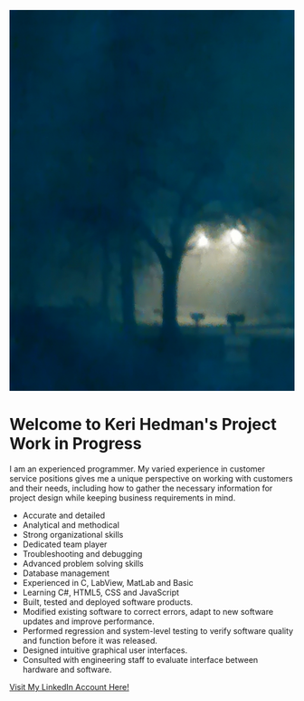 ![Cool Fog Picture](Fog_Proj.jpg)
# Welcome to Keri Hedman's Project Work in Progress #

I am an experienced programmer.  My varied experience in customer service positions gives me a unique perspective on working with customers and their needs, including how to gather the necessary information for project design while keeping business requirements in mind.

+ Accurate and detailed
+ Analytical and methodical
+ Strong organizational skills
+ Dedicated team player
+ Troubleshooting and debugging
+ Advanced problem solving skills
+ Database management
+ Experienced in C, LabView, MatLab and Basic
+ Learning C#, HTML5, CSS and JavaScript
+ Built, tested and deployed software products.
+ Modified existing software to correct errors, adapt to new software updates and improve performance.
+ Performed regression and system-level testing to verify software quality and function before it was released.
+ Designed intuitive graphical user interfaces.
+ Consulted with engineering staff to evaluate interface between hardware and software.

[Visit My LinkedIn Account Here!](https://www.linkedin.com/in/keri-hedman-927630150/)
